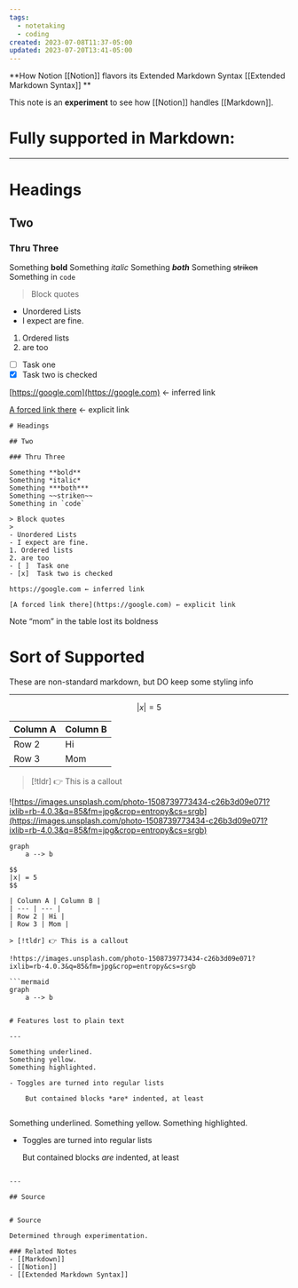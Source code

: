 ```yaml
---
tags:
  - notetaking
  - coding
created: 2023-07-08T11:37-05:00
updated: 2023-07-20T13:41-05:00
---
```

**How Notion [[Notion]] flavors its Extended Markdown Syntax [[Extended Markdown Syntax]] **

This note is an **experiment** to see how [[Notion]] handles [[Markdown]].

# Fully supported in Markdown:

---

# Headings

## Two

### Thru Three

Something **bold**
Something *italic*
Something ***both***
Something ~~striken~~
Something in `code`

> Block quotes
> 
- Unordered Lists
- I expect are fine.
1. Ordered lists
2. are too
- [ ]  Task one
- [x]  Task two is checked

[https://google.com](https://google.com) ← inferred link

[A forced link there](https://google.com) ← explicit link

```
# Headings

## Two

### Thru Three

Something **bold**
Something *italic*
Something ***both***
Something ~~striken~~
Something in `code`

> Block quotes
> 
- Unordered Lists
- I expect are fine.
1. Ordered lists
2. are too
- [ ]  Task one
- [x]  Task two is checked

https://google.com ← inferred link

[A forced link there](https://google.com) ← explicit link
```

Note “mom” in the table lost its boldness

# Sort of Supported

These are non-standard markdown, but DO keep some styling info

---

$$
|x| = 5
$$

| Column A | Column B |
| --- | --- |
| Row 2 | Hi |
| Row 3 | Mom |

> [!tldr] 👉 This is a callout

![https://images.unsplash.com/photo-1508739773434-c26b3d09e071?ixlib=rb-4.0.3&q=85&fm=jpg&crop=entropy&cs=srgb](https://images.unsplash.com/photo-1508739773434-c26b3d09e071?ixlib=rb-4.0.3&q=85&fm=jpg&crop=entropy&cs=srgb)

```mermaid
graph
	a --> b
```

```
$$
|x| = 5
$$

| Column A | Column B |
| --- | --- |
| Row 2 | Hi |
| Row 3 | Mom |

> [!tldr] 👉 This is a callout

!https://images.unsplash.com/photo-1508739773434-c26b3d09e071?ixlib=rb-4.0.3&q=85&fm=jpg&crop=entropy&cs=srgb

```mermaid
graph
	a --> b
```
```

# Features lost to plain text

---

Something underlined. 
Something yellow. 
Something highlighted.

- Toggles are turned into regular lists
    
    But contained blocks *are* indented, at least
    

```
Something underlined. 
Something yellow. 
Something highlighted.

- Toggles are turned into regular lists
    
    But contained blocks *are* indented, at least
```

---

## Source


# Source

Determined through experimentation.

### Related Notes
- [[Markdown]] 
- [[Notion]] 
- [[Extended Markdown Syntax]]